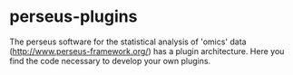 perseus-plugins
===============

The perseus software for the statistical analysis of 'omics' data (http://www.perseus-framework.org/) has a plugin architecture. Here you find the code necessary to develop your own plugins. 